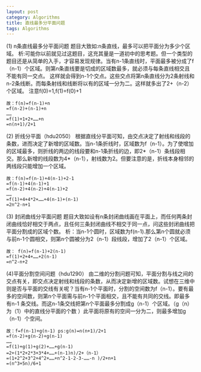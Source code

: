 ```yaml
---
layout: post
category: Algorithms
title: 直线最多分平面问题
tags: Algorithms
---
```


(1) n条直线最多分平面问题
题目大致如:n条直线，最多可以把平面分为多少个区域。
析:可能你以前就见过这题目，这充其量是一道初中的思考题。但一个类型的题目还是从简单的入手，才容易发现规律。当有n-1条直线时，平面最多被分成了f（n-1）个区域。则第n条直线要是切成的区域数最多，就必须与每条直线相交且不能有同一交点。 这样就会得到n-1个交点。这些交点将第n条直线分为2条射线和n-2条线断。而每条射线和线断将以有的区域一分为二。这样就多出了2+（n-2）个区域。 注意f(0)=1,f(1)=f(0)+1
```
故：f(n)=f(n-1)+n
=f(n-2)+(n-1)+n
……
=f(1)+1+2+……+n
=n(n+1)/2+1
```

(2) 折线分平面（hdu2050）
根据直线分平面可知，由交点决定了射线和线段的条数，进而决定了新增的区域数。当n-1条折线时，区域数为f（n-1）。为了使增加的区域最多，则折线的两边的线段要和n-1条折线的边，即2*（n-1）条线段相交。那么新增的线段数为4*（n-1），射线数为2。但要注意的是，折线本身相邻的两线段只能增加一个区域。
```
故：f(n)=f(n-1)+4(n-1)+2-1
=f(n-1)+4(n-1)+1
=f(n-2)+4(n-2)+4(n-1)+2
……
=f(1)+4+4*2+……+4(n-1)+(n-1)
=2n^2-n+1
```
(3) 封闭曲线分平面问题
题目大致如设有n条封闭曲线画在平面上，而任何两条封闭曲线恰好相交于两点，且任何三条封闭曲线不相交于同一点，问这些封闭曲线把平面分割成的区域个数。
析：当n-1个圆时，区域数为f(n-1).那么第n个圆就必须与前n-1个圆相交，则第n个圆被分为2（n-1）段线段，增加了2（n-1）个区域。
```
故： f(n)=f(n-1)+2(n-1)
=f(1)+2+4+……+2(n-1)
=n^2-n+2
```
(4)平面分割空间问题（hdu1290）
由二维的分割问题可知，平面分割与线之间的交点有关，即交点决定射线和线段的条数，从而决定新增的区域数。试想在三维中则是否与平面的交线有关呢？当有n-1个平面时，分割的空间数为f（n-1）。要有最多的空间数，则第n个平面需与前n-1个平面相交，且不能有共同的交线。即最多有n-1 条交线。而这n-1条交线把第n个平面最多分割成g（n-1）个区域。（g（n）为（1）中的直线分平面的个数 ）此平面将原有的空间一分为二，则最多增加g（n-1）个空间。
```
故：f=f(n-1)+g(n-1) ps:g(n)=n(n+1)/2+1
=f(n-2)+g(n-2)+g(n-1)
……
=f(1)+g(1)+g(2)+……+g(n-1)
=2+(1*2+2*3+3*4+……+(n-1)n)/2+（n-1）
=(1+2^2+3^2+4^2+……+n^2-1-2-3-……-n )/2+n+1
=(n^3+5n)/6+1

```
